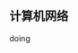
<!--
 * @Description: 
 * @Version: Beta1.0
 * @Author: 【B站&公众号】Rong姐姐好可爱
 * @Date: 2021-03-08 10:10:27
 * @LastEditors: 【B站&公众号】Rong姐姐好可爱
 * @LastEditTime: 2022-04-21 23:33:59
-->

## 计算机网络
doing